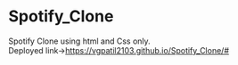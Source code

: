 # Spotify_Clone
Spotify Clone using html and Css only.
<br>
Deployed link->https://vgpatil2103.github.io/Spotify_Clone/#
